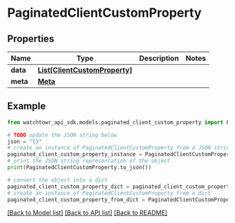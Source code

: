# PaginatedClientCustomProperty


## Properties

Name | Type | Description | Notes
------------ | ------------- | ------------- | -------------
**data** | [**List[ClientCustomProperty]**](ClientCustomProperty.md) |  | 
**meta** | [**Meta**](Meta.md) |  | 

## Example

```python
from watchtowr_api_sdk.models.paginated_client_custom_property import PaginatedClientCustomProperty

# TODO update the JSON string below
json = "{}"
# create an instance of PaginatedClientCustomProperty from a JSON string
paginated_client_custom_property_instance = PaginatedClientCustomProperty.from_json(json)
# print the JSON string representation of the object
print(PaginatedClientCustomProperty.to_json())

# convert the object into a dict
paginated_client_custom_property_dict = paginated_client_custom_property_instance.to_dict()
# create an instance of PaginatedClientCustomProperty from a dict
paginated_client_custom_property_from_dict = PaginatedClientCustomProperty.from_dict(paginated_client_custom_property_dict)
```
[[Back to Model list]](../README.md#documentation-for-models) [[Back to API list]](../README.md#documentation-for-api-endpoints) [[Back to README]](../README.md)


